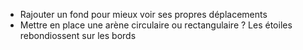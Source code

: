 - Rajouter un fond pour mieux voir ses propres déplacements
- Mettre en place une arène circulaire ou rectangulaire ? Les étoiles rebondiossent sur les bords